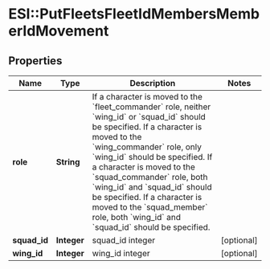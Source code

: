 # ESI::PutFleetsFleetIdMembersMemberIdMovement

## Properties
Name | Type | Description | Notes
------------ | ------------- | ------------- | -------------
**role** | **String** | If a character is moved to the &#x60;fleet_commander&#x60; role, neither &#x60;wing_id&#x60; or &#x60;squad_id&#x60; should be specified. If a character is moved to the &#x60;wing_commander&#x60; role, only &#x60;wing_id&#x60; should be specified. If a character is moved to the &#x60;squad_commander&#x60; role, both &#x60;wing_id&#x60; and &#x60;squad_id&#x60; should be specified. If a character is moved to the &#x60;squad_member&#x60; role, both &#x60;wing_id&#x60; and &#x60;squad_id&#x60; should be specified. | 
**squad_id** | **Integer** | squad_id integer | [optional] 
**wing_id** | **Integer** | wing_id integer | [optional] 

